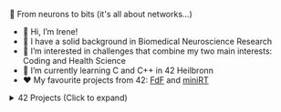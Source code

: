 🧠 From neurons to bits (it's all about networks...)

- 👋 Hi, I’m Irene!
- 🔬 I have a solid background in Biomedical Neuroscience Research 
- 👀 I’m interested in challenges that combine my two main interests: Coding and Health Science
- 🌱 I’m currently learning C and C++ in 42 Heilbronn
- ❤️ My favourite projects from 42: [FdF](https://github.com/ipuig-pa/02_FdF) and [miniRT](https://github.com/ipuig-pa/04_miniRT)

<details>
<summary>42 Projects (Click to expand)</summary>

## Project 0: [Libft](https://github.com/ipuig-pa/00_libft)
My implementation of various standard C library functions.

## Project 1.1: [ft_printf](https://github.com/ipuig-pa/01_ft_printf)
Custom implementation of the standard C library function printf().

## Project 1.2: [Get_Next_Line](https://github.com/ipuig-pa/01_get_next_line)
A C function that reads a line from a file descriptor.

## Project 2.1: [Push_Swap](https://github.com/ipuig-pa/02_push_swap/)
C program implementing Sorting Algorithm to arrange numbers in a stack using limited moves.

## Project 2.2: [Minitalk](https://github.com/ipuig-pa/02_minitallk)
A client-server communication program using UNIX signals.

## Project 2.3: [FdF](https://github.com/ipuig-pa/02_FdF)
A Wireframe Model Renderer written in C.

## Project 3.1: [Philosophers](https://github.com/ipuig-pa/03_philosophers)
Dining Philosophers implementation to approach threading a process and mutex use

## Project 3.2: [Minishell](https://github.com/ipuig-pa/03_minishell)
Custom simple Shell based on bash behavior

## Project 4.1: [miniRT](https://github.com/ipuig-pa/04_miniRT)
A Basic Ray Tracer written in C.

## Project 4.2: NetPractice
Set of exercises to discover the basis of networking and subnetting

## Project 4.3: CPP modules
First block of C++ exercises 
  [CPP00](https://github.com/ipuig-pa/04_CPP00): Exploring C++ namespaces, classes, member functions, stdio streams, initialization lists, static, const, and some other basic stuff
  [CPP01](https://github.com/ipuig-pa/04_CPP01): Exploring C++ memory allocation, pointers to members, references and switch statements
  [CPP02](https://github.com/ipuig-pa/04_CPP02): Exploring C++ ad-hoc polymorphism, operator overloading and the Orthodox Canonical class form
  [CPP03](https://github.com/ipuig-pa/04_CPP03): Exploring C++ inheritance
  [CPP04](https://github.com/ipuig-pa/04_CPP04): Exploring C++ Subtype Polymorphism, Abstract Classes, and Interfaces

## Project 5.1: CPP modules
Second block of C++ exercises
  [CPP05](https://github.com/ipuig-pa/04_CPP05): Exploring C++ Exceptions (throw, try, catch)
  [CPP06](https://github.com/ipuig-pa/04_CPP06): Exploring C++ explicit casting types
  [CPP07](https://github.com/ipuig-pa/04_CPP07): Exploring C++ templates
  [CPP08](https://github.com/ipuig-pa/04_CPP08): Exploring C++ templated containers, iterators, algorithms
  [CPP09](https://github.com/ipuig-pa/04_CPP09): Exploring C++ STL

## Project 5.2: [Inception](https://github.com/ipuig-pa/05_Inception)
System Administration related exercise using Docker containers

## Project 5.3: [Webserv](https://github.com/ipuig-pa/05_webserv)
Custom HTTP web server written in C++

</details>

